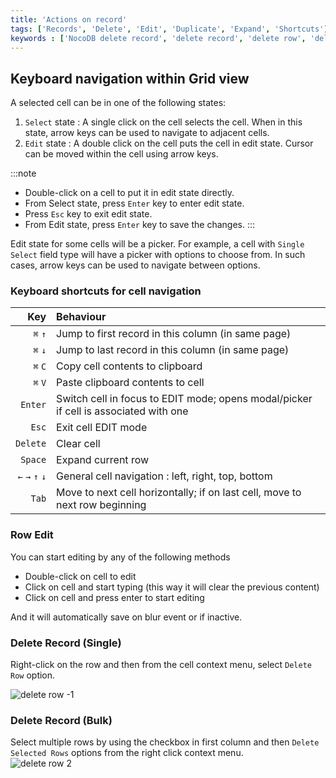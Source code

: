 ```yaml
---
title: 'Actions on record'
tags: ['Records', 'Delete', 'Edit', 'Duplicate', 'Expand', 'Shortcuts']
keywords : ['NocoDB delete record', 'delete record', 'delete row', 'delete rows']
---
```


## Keyboard navigation within Grid view

A selected cell can be in one of the following states:
1. `Select` state : A single click on the cell selects the cell. When in this state, arrow keys can be used to navigate to adjacent cells.
2. `Edit` state : A double click on the cell puts the cell in edit state. Cursor can be moved within the cell using arrow keys.

:::note
- Double-click on a cell to put it in edit state directly.
- From Select state, press `Enter` key to enter edit state.
- Press `Esc` key to exit edit state.
- From Edit state, press `Enter` key to save the changes.
::: 

Edit state for some cells will be a picker. For example, a cell with `Single Select` field type will have a picker with options to choose from. In such cases, arrow keys can be used to navigate between options.

### Keyboard shortcuts for cell navigation
|             Key | Behaviour                                                                            |
|----------------:|:-------------------------------------------------------------------------------------|
|         `⌘` `↑` | Jump to first record in this column (in same page)                                   |
|         `⌘` `↓` | Jump to last record in this column (in same page)                                    |
|         `⌘` `C` | Copy cell contents to clipboard                                                      |
|         `⌘` `V` | Paste clipboard contents to cell                                                     |
|         `Enter` | Switch cell in focus to EDIT mode; opens modal/picker if cell is associated with one |
|           `Esc` | Exit cell EDIT mode                                                                  |
|        `Delete` | Clear cell                                                                           |
|         `Space` | Expand current row                                                                   |
| `←` `→` `↑` `↓` | General cell navigation : left, right, top, bottom                                   |
|           `Tab` | Move to next cell horizontally; if on last cell, move to next row beginning          |


### Row Edit
You can start editing by any of the following methods
- Double-click on cell to edit
- Click on cell and start typing (this way it will clear the previous content)
- Click on cell and press enter to start editing
  
And it will automatically save on blur event or if inactive.

### Delete Record (Single)

Right-click on the row and then from the cell context menu, select `Delete Row` option.

![delete row -1](https://github.com/nocodb/nocodb/assets/86527202/9eef834b-21cf-4828-90ec-3c2e86cd19db)

### Delete Record (Bulk)

Select multiple rows by using the checkbox in first column and then `Delete Selected Rows` options from the right click context menu.  
![delete row 2](https://github.com/nocodb/nocodb/assets/86527202/f83c702a-fa75-42a5-86eb-22ed85c0dec1)

